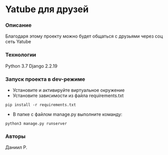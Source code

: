 # Yatube для друзей
### Описание
Благодаря этому проекту можно будет общаться с друзьями через соц сеть Yatube
### Технологии
Python 3.7
Django 2.2.19
### Запуск проекта в dev-режиме
- Установите и активируйте виртуальное окружение
- Установите зависимости из файла requirements.txt
```
pip install -r requirements.txt
``` 
- В папке с файлом manage.py выполните команду:
```
python3 manage.py runserver
```
### Авторы
Даниил Р.